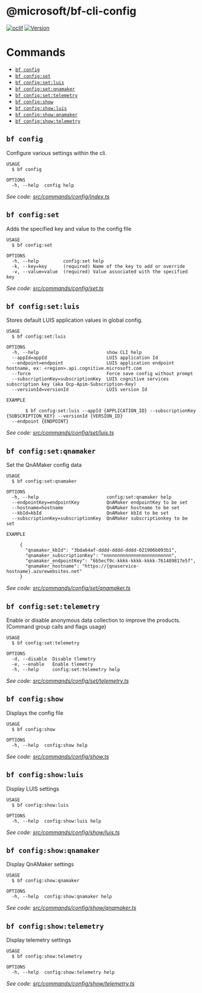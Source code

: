 @microsoft/bf-cli-config
========================



[![oclif](https://img.shields.io/badge/cli-oclif-brightgreen.svg)](https://oclif.io)
[![Version](https://img.shields.io/npm/v/@microsoft/bf-cli-config)](https://www.npmjs.com/package/@microsoft/bf-cli-config)

# Commands
<!-- commands -->
* [`bf config`](#bf-config)
* [`bf config:set`](#bf-configset)
* [`bf config:set:luis`](#bf-configsetluis)
* [`bf config:set:qnamaker`](#bf-configsetqnamaker)
* [`bf config:set:telemetry`](#bf-configsettelemetry)
* [`bf config:show`](#bf-configshow)
* [`bf config:show:luis`](#bf-configshowluis)
* [`bf config:show:qnamaker`](#bf-configshowqnamaker)
* [`bf config:show:telemetry`](#bf-configshowtelemetry)

## `bf config`

Configure various settings within the cli.

```
USAGE
  $ bf config

OPTIONS
  -h, --help  config help
```

_See code: [src/commands/config/index.ts](https://github.com/microsoft/botframework-cli/tree/master/packages/config/src/commands/config/index.ts)_

## `bf config:set`

Adds the specified key and value to the config file

```
USAGE
  $ bf config:set

OPTIONS
  -h, --help         config:set help
  -k, --key=key      (required) Name of the key to add or override
  -v, --value=value  (required) Value associated with the specified key
```

_See code: [src/commands/config/set.ts](https://github.com/microsoft/botframework-cli/tree/master/packages/config/src/commands/config/set.ts)_

## `bf config:set:luis`

Stores default LUIS application values in global config.

```
USAGE
  $ bf config:set:luis

OPTIONS
  -h, --help                         show CLI help
  --appId=appId                      LUIS application Id
  --endpoint=endpoint                LUIS application endpoint hostname, ex: <region>.api.cognitive.microsoft.com
  --force                            Force save config without prompt
  --subscriptionKey=subscriptionKey  LUIS cognitive services subscription key (aka Ocp-Apim-Subscription-Key)
  --versionId=versionId              LUIS version Id

EXAMPLE

       $ bf config:set:luis --appId {APPLICATION_ID} --subscriptionKey {SUBSCRIPTION_KEY} --versionId {VERSION_ID} 
  --endpoint {ENDPOINT}
```

_See code: [src/commands/config/set/luis.ts](https://github.com/microsoft/botframework-cli/tree/master/packages/config/src/commands/config/set/luis.ts)_

## `bf config:set:qnamaker`

Set the QnAMaker config data

```
USAGE
  $ bf config:set:qnamaker

OPTIONS
  -h, --help                         config:set:qnamaker help
  --endpointKey=endpointKey          QnAMaker endpointKey to be set
  --hostname=hostname                QnAMaker hostname to be set
  --kbId=kbId                        QnAMaker kbId to be set
  --subscriptionKey=subscriptionKey  QnAMaker subscriptionkey to be set

EXAMPLE

     {
       "qnamaker_kbId": "3bda64af-dddd-dddd-dddd-021906b093b1",
       "qnamaker_subscriptionKey": "nnnnnnnnnnnnnnnnnnnnnnnnn",
       "qnamaker_endpointKey": "6b5ecf9c-kkkk-kkkk-kkkk-761489817e5f",
       "qnamaker_hostname": "https://{qnaservice-hostname}.azurewebsites.net"
     }
```

_See code: [src/commands/config/set/qnamaker.ts](https://github.com/microsoft/botframework-cli/tree/master/packages/config/src/commands/config/set/qnamaker.ts)_

## `bf config:set:telemetry`

Enable or disable anonymous data collection to improve the products. (Command group calls and flags usage)

```
USAGE
  $ bf config:set:telemetry

OPTIONS
  -d, --disable  Disable tlemetry
  -e, --enable   Enable tlemetry
  -h, --help     config:set:telemetry help
```

_See code: [src/commands/config/set/telemetry.ts](https://github.com/microsoft/botframework-cli/tree/master/packages/config/src/commands/config/set/telemetry.ts)_

## `bf config:show`

Displays the config file

```
USAGE
  $ bf config:show

OPTIONS
  -h, --help  config:show help
```

_See code: [src/commands/config/show.ts](https://github.com/microsoft/botframework-cli/tree/master/packages/config/src/commands/config/show.ts)_

## `bf config:show:luis`

Display LUIS settings

```
USAGE
  $ bf config:show:luis

OPTIONS
  -h, --help  config:show:luis help
```

_See code: [src/commands/config/show/luis.ts](https://github.com/microsoft/botframework-cli/tree/master/packages/config/src/commands/config/show/luis.ts)_

## `bf config:show:qnamaker`

Display QnAMaker settings

```
USAGE
  $ bf config:show:qnamaker

OPTIONS
  -h, --help  config:show:qnamaker help
```

_See code: [src/commands/config/show/qnamaker.ts](https://github.com/microsoft/botframework-cli/tree/master/packages/config/src/commands/config/show/qnamaker.ts)_

## `bf config:show:telemetry`

Display telemetry settings

```
USAGE
  $ bf config:show:telemetry

OPTIONS
  -h, --help  config:show:telemetry help
```

_See code: [src/commands/config/show/telemetry.ts](https://github.com/microsoft/botframework-cli/tree/master/packages/config/src/commands/config/show/telemetry.ts)_
<!-- commandsstop -->
